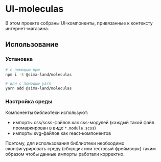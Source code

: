 # UI-moleculas

В этом проекте собраны UI-компоненты, привязанные к контексту интернет-магазина.

## Использование

### Установка

```sh
# с помощью npm
npm i -S @sima-land/moleculas

# или с помощью yarn
yarn add @sima-land/moleculas
```

### Настройка среды

Компоненты библиотеки используют:

- импорты css/scss-файлов как css-модулей (каждый такой файл промаркирован в виде `*.module.scss`)
- импорты svg-файлов как react-компонентов

Поэтому, для использования библиотеки необходимо сконфигурировать среду (сборщик или тестовый фреймворк) таким образом чтобы данные импорты работали корректно.
